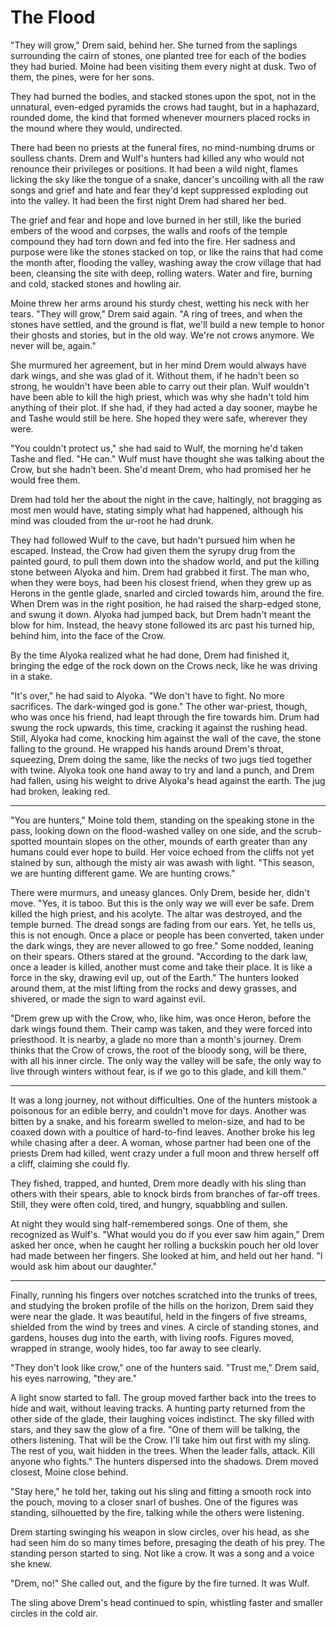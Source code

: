 # The Flood

"They will grow," Drem said, behind her. She turned from the saplings surrounding the cairn of stones, one planted tree for each of the bodies they had buried. Moine had been visiting them every night at dusk. Two of them, the pines, were for her sons.

They had burned the bodies, and stacked stones upon the spot, not in the unnatural, even-edged pyramids the crows had taught, but in a haphazard, rounded dome, the kind that formed whenever mourners placed rocks in the mound where they would, undirected.

There had been no priests at the funeral fires, no mind-numbing drums or soulless chants. Drem and Wulf's hunters had killed any who would not renounce their privileges or positions. It had been a wild night, flames licking the sky like the tongue of a snake, dancer's uncoiling with all the raw songs and grief and hate and fear they'd kept suppressed exploding out into the valley. It had been the first night Drem had shared her bed.

The grief and fear and hope and love burned in her still, like the buried embers of the wood and corpses, the walls and roofs of the temple compound they had torn down and fed into the fire. Her sadness and purpose were like the stones stacked on top, or like the rains that had come the month after, flooding the valley, washing away the crow village that had been, cleansing the site with deep, rolling waters. Water and fire, burning and cold, stacked stones and howling air.

Moine threw her arms around his sturdy chest, wetting his neck with her tears. "They will grow," Drem said again. "A ring of trees, and when the stones have settled, and the ground is flat, we'll build a new temple to honor their ghosts and stories, but in the old way. We're not crows anymore. We never will be, again."

She murmured her agreement, but in her mind Drem would always have dark wings, and she was glad of it. Without them, if he hadn't been so strong, he wouldn't have been able to carry out their plan. Wulf wouldn't have been able to kill the high priest, which was why she hadn't told him anything of their plot. If she had, if they had acted a day sooner, maybe he and Tashe would still be here. She hoped they were safe, wherever they were.

"You couldn't protect us," she had said to Wulf, the morning he'd taken Tashe and fled. "He can." Wulf must have thought she was talking about the Crow, but she hadn't been. She'd meant Drem, who had promised her he would free them.

Drem had told her the about the night in the cave, haltingly, not bragging as most men would have, stating simply what had happened, although his mind was clouded from the ur-root he had drunk.

They had followed Wulf to the cave, but hadn't pursued him when he escaped. Instead, the Crow had given them the syrupy drug from the painted gourd, to pull them down into the shadow world, and put the killing stone between Alyoka and him. Drem had grabbed it first. The man who, when they were boys, had been his closest friend, when they grew up as Herons in the gentle glade, snarled and circled towards him, around the fire. When Drem was in the right position, he had raised the sharp-edged stone, and swung it down. Alyoka had jumped back, but Drem hadn't meant the blow for him. Instead, the heavy stone followed its arc past his turned hip, behind him, into the face of the Crow.

By the time Alyoka realized what he had done, Drem had finished it, bringing the edge of the rock down on the Crows neck, like he was driving in a stake.

"It's over," he had said to Alyoka. "We don't have to fight. No more sacrifices. The dark-winged god is gone." The other war-priest, though, who was once his friend, had leapt through the fire towards him. Drum had swung the rock upwards, this time, cracking it against the rushing head. Still, Alyoka had come, knocking him against the wall of the cave, the stone falling to the ground. He wrapped his hands around Drem's throat, squeezing, Drem doing the same, like the necks of two jugs tied together with twine. Alyoka took one hand away to try and land a punch, and Drem had fallen, using his weight to drive Alyoka's head against the earth. The jug had broken, leaking red.

___

"You are hunters," Moine told them, standing on the speaking stone in the pass, looking down on the flood-washed valley on one side, and the scrub-spotted mountain slopes on the other, mounds of earth greater than any humans could ever hope to build. Her voice echoed from the cliffs not yet stained by sun, although the misty air was awash with light. "This season, we are hunting different game. We are hunting crows."

There were murmurs, and uneasy glances. Only Drem, beside her, didn't move. "Yes, it is taboo. But this is the only way we will ever be safe. Drem killed the high priest, and his acolyte. The altar was destroyed, and the temple burned. The dread songs are fading from our ears. Yet, he tells us, this is not enough. Once a place or people has been converted, taken under the dark wings, they are never allowed to go free." Some nodded, leaning on their spears. Others stared at the ground. "According to the dark law, once a leader is killed, another must come and take their place. It is like a force in the sky, drawing evil up, out of the Earth." The hunters looked around them, at the mist lifting from the rocks and dewy grasses, and shivered, or made the sign to ward against evil.

"Drem grew up with the Crow, who, like him, was once Heron, before the dark wings found them. Their camp was taken, and they were forced into priesthood. It is nearby, a glade no more than a month's journey. Drem thinks that the Crow of crows, the root of the bloody song, will be there, with all his inner circle. The only way the valley will be safe, the only way to live through winters without fear, is if we go to this glade, and kill them."    

___

It was a long journey, not without difficulties. One of the hunters mistook a poisonous for an edible berry, and couldn't move for days. Another was bitten by a snake, and his forearm swelled to melon-size, and had to be coaxed down with a poultice of hard-to-find leaves. Another broke his leg while chasing after a deer. A woman, whose partner had been one of the priests Drem had killed, went crazy under a full moon and threw herself off a cliff, claiming she could fly.

They fished, trapped, and hunted, Drem more deadly with his sling than others with their spears, able to knock birds from branches of far-off trees. Still, they were often cold, tired, and hungry, squabbling and sullen.

At night they would sing half-remembered songs. One of them, she recognized as Wulf's. "What would you do if you ever saw him again," Drem asked her once, when he caught her rolling a buckskin pouch her old lover had made between her fingers. She looked at him, and held out her hand. "I would ask him about our daughter."

___

Finally, running his fingers over notches scratched into the trunks of trees, and studying the broken profile of the hills on the horizon, Drem said they were near the glade. It was beautiful, held in the fingers of five streams, shielded from the wind by trees and vines. A circle of standing stones, and gardens, houses dug into the earth, with living roofs. Figures moved, wrapped in strange, wooly hides, too far away to see clearly.

"They don't look like crow," one of the hunters said. "Trust me," Drem said, his eyes narrowing, "they are."

A light snow started to fall. The group moved farther back into the trees to hide and wait, without leaving tracks. A hunting party returned from the other side of the glade, their laughing voices indistinct. The sky filled with stars, and they saw the glow of a fire. "One of them will be talking, the others listening. That will be the Crow. I'll take him out first with my sling. The rest of you, wait hidden in the trees. When the leader falls, attack. Kill anyone who fights." The hunters dispersed into the shadows. Drem moved closest, Moine close behind.

"Stay here," he told her, taking out his sling and fitting a smooth rock into the pouch, moving to a closer snarl of bushes. One of the figures was standing, silhouetted by the fire, talking while the others were listening.

Drem starting swinging his weapon in slow circles, over his head, as she had seen him do so many times before, presaging the death of his prey. The standing person started to sing. Not like a crow. It was a song and a voice she knew.

"Drem, no!" She called out, and the figure by the fire turned. It was Wulf.

The sling above Drem's head continued to spin, whistling faster and smaller circles in the cold air.
